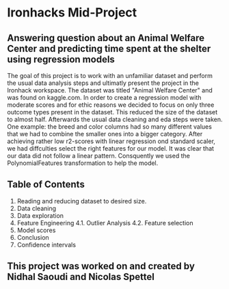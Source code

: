 # Ironhacks Mid-Project 

## Answering question about an Animal Welfare Center and predicting time spent at the shelter using regression models

The goal of this project is to work with an unfamiliar dataset and perform the usual data analysis steps and ultimatly present the project in the Ironhack workspace. 
The dataset was titled "Animal Welfare Center" and was found on kaggle.com.
In order to create a regression model with moderate scores and for ethic reasons we decided to focus on only three outcome types present in the dataset. This reduced the size of the dataset to almost half. Afterwards the usual data cleaning and eda steps were taken. 
One example: the breed and color columns had so many different values that we had to combine the smaller ones into a bigger category.
After achieving rather low r2-scores with linear regression ond standard scaler, we had diffculties select the right features for our model.
It was clear that our data did not follow a linear pattern. Consquently we used the PolynomialFeatures transformation to help the model.

## Table of Contents
1. Reading and reducing dataset to desired size.
2. Data cleaning
3. Data exploration
4. Feature Engineering
4.1. Outlier Analysis
4.2. Feature selection
5. Model scores
6. Conclusion
7. Confidence intervals

## This project was worked on and created by Nidhal Saoudi and Nicolas Spettel
